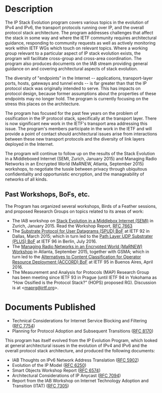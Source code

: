 # Description

The IP Stack Evolution program covers various topics in the evolution of
IPv4 and IPv6, the transport protocols running over IP, and the overall
protocol stack architecture. The program addresses challenges that
affect the stack in some way and where the IETF community requires
architectural guidance, responding to community requests as well as
actively monitoring work within IETF WGs which touch on relevant topics.
Where a working group relevant to a particular aspect of IP stack
evolution exists, the program will facilitate cross-group and cross-area
coordination. The program also produces documents on the IAB stream
providing general guidance on and covering architectural aspects of
stack evolution.

The diversity of "endpoints" in the Internet -- applications,
transport-layer ports, hosts, gateways and tunnel ends -- is far greater
than that the IP protocol stack was originally intended to serve. This
has impacts on protocol design, because former assumptions about the
properties of these endpoints may no longer hold. The program is currently
focusing on the stress this places on the architecture.

The program has focused for the past few years on the problem of ossification in
the IP protocol stack, specifically at the transport layer. There is now
significant new work in the IETF's transport area addressing this issue.  The
program's members participate in the work in the IETF and will provide a point
of contact should architectural issues arise from interactions between these new
transport protocols and the diversity of link layers deployed in the Internet. 

The program will continue to follow up on the results of the Stack Evolution in a Middleboxed Internet (SEMI, Zurich, January 2015) and Managing Radio Networks in an Encrypted World (MaRNEW, Atlanta, September 2015) workshops, to negotiate the tussle between privacy through ubiquitous confidentiality and opportunistic encryption, and the manageability of networks of all kinds.

## Past Workshops, BoFs, etc.

The Program has organized several workshops, Birds of a Feather sessions, and proposed Research Groups on topics related to its areas of work:

- The IAB workshop on [Stack Evolution in a Middlebox Internet (SEMI)](https://www.iab.org/activities/workshops/semi/) in Zurich,
  January 2015. Read the Workshop Report, [RFC 7663](https://tools.ietf.org/html/rfc7663)
- The [Substrate Protocol for User Datagrams (SPUD) BoF](https://datatracker.ietf.org/wg/spud/about/) 
  at IETF 92 in Dallas, March 2015; which in turn led to the 
  [Path Layer UDP Substrater (PLUS) BoF](https://datatracker.ietf.org/wg/plus/about/) at
  IETF 96 in Berlin, July 2016.
- The [Managing Radio Networks in an Encrypted World (MaRNEW) Workshop](https://www.iab.org/activities/workshops/marnew/) 
  in Atlanta, September 2015, together with GSMA; which in turn led to the 
  [Alternatives to Content Classification for Operator Resource Deployment (ACCORD) BoF](https://datatracker.ietf.org/wg/accord/about/) 
  at IETF 95 in Buenos Aires, April 2016.
- The Measurement and Analysis for Protocols (MAP) Research Group has
  been meeting since IETF 93 in Prague (until IETF 94 in Yokohama as “How
  Ossified is the Protocol Stack?” (HOPS) proposed RG). Discussion is at
  <[maprg@irtf.org](mailto:maprg@irtf.org)>.

# Documents Published

- Technical Considerations for Internet Service Blocking and Filtering ([RFC 7754](https://tools.ietf.org/html/rfc7754))
- Planning for Protocol Adoption and Subsequent Transitions ([RFC 8170](https://tools.ietf.org/html/rfc8170))

This program has itself evolved from the IP Evolution Program, which looked at general architectural issues in the evolution of IPv4 and IPv6 and the overall protocol stack architecture, and produced the following documents:

- IAB Thoughts on IPv6 Network Address Translation ([RFC 5902](https://tools.ietf.org/html/rfc5902))
- Evolution of the IP Model ([RFC 6250](https://tools.ietf.org/html/rfc6250))
- Smart Objects Workshop Report ([RFC 6574](https://tools.ietf.org/html/rfc6574))
- Architectural Considerations of IP Anycast ([RFC 7094](https://tools.ietf.org/html/rfc7094))
- Report from the IAB Workshop on Internet Technology Adoption and Transition (ITAT) ([RFC 7305](https://tools.ietf.org/html/rfc7305))

